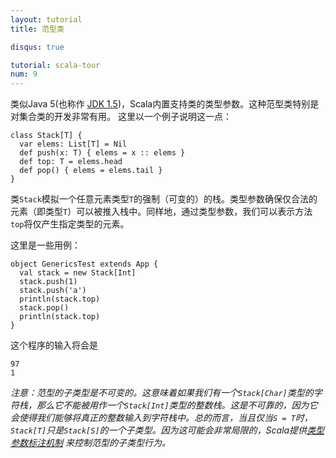 ```yaml
---
layout: tutorial
title: 范型类

disqus: true

tutorial: scala-tour
num: 9
---
```


类似Java 5(也称作 [JDK 1.5](http://java.sun.com/j2se/1.5/))，Scala内置支持类的类型参数。这种范型类特别是对集合类的开发非常有用。
这里以一个例子说明这一点：

    class Stack[T] {
      var elems: List[T] = Nil
      def push(x: T) { elems = x :: elems }
      def top: T = elems.head
      def pop() { elems = elems.tail }
    }

类`Stack`模拟一个任意元素类型`T`的强制（可变的）的栈。类型参数确保仅合法的元素（即类型`T`）可以被推入栈中。同样地，通过类型参数，我们可以表示方法`top`将仅产生指定类型的元素。

这里是一些用例：

    object GenericsTest extends App {
      val stack = new Stack[Int]
      stack.push(1)
      stack.push('a')
      println(stack.top)
      stack.pop()
      println(stack.top)
    }

这个程序的输入将会是

    97
    1

_注意：范型的子类型是*不可变的*。这意味着如果我们有一个`Stack[Char]`类型的字符栈，那么它不能被用作一个`Stack[Int]`类型的整数栈。这是不可靠的，因为它会使得我们能够将真正的整数输入到字符栈中。总的而言，当且仅当`S = T`时，`Stack[T]`只是`Stack[S]`的一个子类型。因为这可能会非常局限的，Scala提供[类型参数标注机制](variances.html) 来控制范型的子类型行为。_